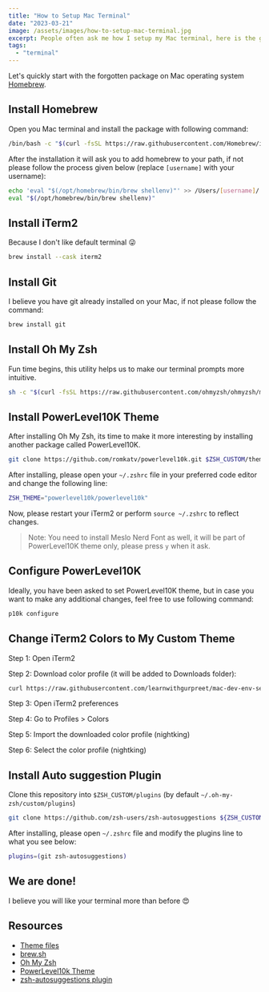 ```yaml
---
title: "How to Setup Mac Terminal"
date: "2023-03-21"
image: /assets/images/how-to-setup-mac-terminal.jpg
excerpt: People often ask me how I setup my Mac terminal, here is the guide.
tags:
  - "terminal"
---
```


Let's quickly start with the forgotten package on Mac operating system [Homebrew](https://brew.sh/).

## Install Homebrew

Open you Mac terminal and install the package with following command:

```bash
/bin/bash -c "$(curl -fsSL https://raw.githubusercontent.com/Homebrew/install/HEAD/install.sh)"
```

After the installation it will ask you to add homebrew to your path, if not please follow the process given below (replace `[username]` with your username):

```bash
echo 'eval "$(/opt/homebrew/bin/brew shellenv)"' >> /Users/[username]/.zprofile
eval "$(/opt/homebrew/bin/brew shellenv)"
```

## Install iTerm2

Because I don't like default terminal 😜

```bash
brew install --cask iterm2
```

## Install Git

I believe you have git already installed on your Mac, if not please follow the command:

```bash
brew install git
```

## Install Oh My Zsh

Fun time begins, this utility helps us to make our terminal prompts more intuitive.

```bash
sh -c "$(curl -fsSL https://raw.githubusercontent.com/ohmyzsh/ohmyzsh/master/tools/install.sh)"
```

## Install PowerLevel10K Theme

After installing Oh My Zsh, its time to make it more interesting by installing another package called PowerLevel10K.

```bash
git clone https://github.com/romkatv/powerlevel10k.git $ZSH_CUSTOM/themes/powerlevel10k
```

After installing, please open your `~/.zshrc` file in your preferred code editor and change the following line:

```bash
ZSH_THEME="powerlevel10k/powerlevel10k"
```

Now, please restart your iTerm2 or perform `source ~/.zshrc` to reflect changes.

> Note: You need to install Meslo Nerd Font as well, it will be part of PowerLevel10K theme only, please press `y` when it ask.

## Configure PowerLevel10K

Ideally, you have been asked to set PowerLevel10K theme, but in case you want to make any additional changes, feel free to use following command:

```bash
p10k configure
```

## Change iTerm2 Colors to My Custom Theme

Step 1: Open iTerm2

Step 2: Download color profile (it will be added to Downloads folder):

```bash
curl https://raw.githubusercontent.com/learnwithgurpreet/mac-dev-env-setup/main/nightking.itermcolors --output ~/Downloads/nightking.itermcolors
```

Step 3: Open iTerm2 preferences

Step 4: Go to Profiles > Colors

Step 5: Import the downloaded color profile (nightking)

Step 6: Select the color profile (nightking)

## Install Auto suggestion Plugin

Clone this repository into `$ZSH_CUSTOM/plugins` (by default `~/.oh-my-zsh/custom/plugins`)

```bash
git clone https://github.com/zsh-users/zsh-autosuggestions ${ZSH_CUSTOM:-~/.oh-my-zsh/custom}/plugins/zsh-autosuggestions
```

After installing, please open `~/.zshrc` file and modify the plugins line to what you see below:

```bash
plugins=(git zsh-autosuggestions)
```

## We are done!

I believe you will like your terminal more than before 😍

## Resources

- [Theme files](https://github.com/learnwithgurpreet/mac-dev-env-setup)
- [brew.sh](https://brew.sh/)
- [Oh My Zsh](https://ohmyz.sh/)
- [PowerLevel10k Theme](https://github.com/romkatv/powerlevel10k#oh-my-zsh)
- [zsh-autosuggestions plugin](https://github.com/zsh-users/zsh-autosuggestions/blob/master/INSTALL.md#oh-my-zsh)
